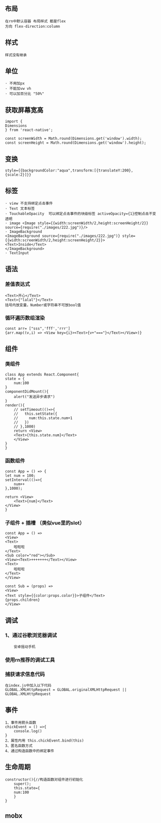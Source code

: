  ## 布局
    在rn中默认容器 布局样式 都是flex
    方向 flex-direction:column
## 样式
    样式没有继承
## 单位
    · 不用加px
    · 不能加vw vh
    · 可以加百分比 "50%"
## 获取屏幕宽高
    import {
    Dimensions
    } from 'react-native';

    const screenWidth = Math.round(Dimensions.get('window').width);
    const screenHeight = Math.round(Dimensions.get('window').height);
## 变换
    style={{backgroundColor:"aqua",transform:[{translateY:200},{scale:2}]}}
## 标签
    · view 不支持绑定点击事件
    · Text 文本标签
    · TouchableOpacity  可以绑定点击事件的块级标签 activeOpacity={1}控制点击不变透明
    · image <Image style={{width:screenWidth/2,height:screenHeight/2}} source={require("./images/222.jpg")}/>
    · ImageBackground 
    <ImageBackground source={require("./images/222.jpg")} style={{width:screenWidth/2,height:screenHeight/2}}>
    <Text>Inside</Text>
    </ImageBackground>
    · TextInput
## 语法
### 差值表达式
    <Text>开心</Text>
    <Text>{"lalal"}</Text>
    括号内放变量，Number或字符串不可放bool值
### 循环遍历数组渲染
    const arr= ["sss",'fff','rrr']
    {arr.map((v,i) => <View key={i}><Text>{v+"==="}</Text></View>)}
## 组件
### 类组件
    class App extends React.Component{
    state = {
        num:100
    }
    componentDidMount(){
        alert("发送异步请求")
    }
    render(){
        // setTimeout(()=>{
        //   this.setState({
        //     num:this.state.num+1
        //   })
        // },1000)
        return <View>
        <Text>{this.state.num}</Text>
        </View>
    }
    }

### 函数组件
    const App = () => {
    let num = 100;
    setInterval(()=>{
        num++
    },1000);

    return <View>
        <Text>{num}</Text>
    </View>
    }


### 子组件 +  插槽 （类似vue里的slot）
    const App = () => 
    <View>
    <Text>
        啦啦啦
    </Text>
    <Sub color="red"></Sub>
    <View><Text>+++++++</Text></View>
    <Text>
        啦啦啦
    </Text>
    </View>

    const Sub = (props) => 
    <View>
    <Text style={{color:props.color}}>子组件</Text>
    {props.children}
    </View> 

## 调试
###    1、通过谷歌浏览器调试
        安卓摇动手机
        

###  使用rn推荐的调试工具

### 捕获请求信息代码
    在index.js中加入以下代码
    GLOBAL.XMLHttpRequest = GLOBAL.originalXMLHttpRequest || GLOBAL.XMLHttpRequest

## 事件
    1、事件用箭头函数
    chickEvent = () =>{
        console.log()
    }
    2、属性内用 this.chickEvent.bind(this)
    3、匿名函数方式
    4、通过构造函数中的绑定事件
## 生命周期
    constructor(){//构造函数对组件进行初始化
        super();
        this.state={
        num:100
        }
    }

## mobx
    